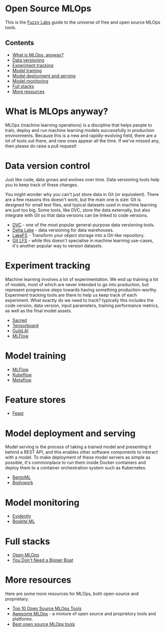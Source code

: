# Open Source MLOps

This is the [Fuzzy Labs](https://fuzzylabs.ai) guide to the universe of free and open source MLOps tools.

## Contents

* [What is MLOps, anyway?](#what-is-mlops)
* [Data versioning](#data-versioning)
* [Experiment tracking](#experiment-tracking)
* [Model training](#model-training)
* [Model deployment and serving](#model-deployment-and-serving)
* [Model monitoring](#model-monitoring)
* [Full stacks](#full-stacks)
* [More resources](#more-resources)

# What is MLOps anyway?

MLOps (machine learning operations) is a discipline that helps people to train, deploy and run machine learning models successfully in production environments. Because this is a new and rapidly-evolving field, there are a lot of tools out there, and new ones appear all the time. If we've missed any, then please do raise a pull request!

# Data version control

Just like code, data grows and evolves over time. Data versioning tools help you to keep track of these changes.

You might wonder why you can't just store data in Git (or equivalent). There are a few reasons this doesn't work, but the main one is size: Git is designed for small text files, and typical datasets used in machine learning are just too big. Some tools, like DVC, store the data externally, but also integrate with Git so that data versions can be linked to code versions.

* [DVC](https://dvc.org) - one of the most popular general-purpose data versioning tools.
* [Delta Lake](https://delta.io) - data versioning for data warehouses.
* [LakeFS](https://lakefs.io) - Transform your object storage into a Git-like repository.
* [Git LFS](https://www.atlassian.com/git/tutorials/git-lfs) - while this doesn't specialise in machine learning use-cases, it's another popular way to version datasets.

# Experiment tracking

Machine learning involves a lot of experimentation. We end up training a lot of models, most of which are never intended to go into production, but represent progressive steps towards having something production-worthy. Experiment tracking tools are there to help us keep track of each experiment. What exactly do we need to track? typically this includes the code version, data version, input parameters, training performance metrics, as well as the final model assets.

* [Sacred](https://github.com/IDSIA/sacred)
* [Tensorboard](https://www.tensorflow.org/tensorboard)
* [Guild.AI](https://guild.ai)
* [MLFlow](https://mlflow.org)

# Model training

* [MLFlow](https://mlflow.org)
* [Kubeflow](https://www.kubeflow.org)
* [Metaflow](https://metaflow.org)

# Feature stores

* [Feast](https://feast.dev)

# Model deployment and serving

Model serving is the process of taking a trained model and presenting it behind a REST API, and this enables other software components to interact with a model. To make deployment of these model servers as simple as possible, it's commonplace to run them inside Docker containers and deploy them to a container orchestration system such as Kubernetes.

* [BentoML](https://github.com/bentoml/BentoML)
* [Bodywork](https://www.bodyworkml.com)

# Model monitoring

* [Evidently](https://evidentlyai.com)
* [Boxkite ML](https://github.com/boxkite-ml/boxkite)

# Full stacks

* [Open MLOps](https://github.com/datarevenue-berlin/OpenMLOps)
* [You Don't Need a Bigger Boat](https://github.com/jacopotagliabue/you-dont-need-a-bigger-boat)

# More resources

Here are some more resources for MLOps, both open-source and proprietary.

* [Top 10 Open Source MLOps Tools](https://thechief.io/c/editorial/top-10-open-source-mlops-tools)
* [Awesome MLOps](https://github.com/visenger/awesome-mlops) - a mixture of open source and proprietory tools and platforms.
* [Best open source MLOps tools](https://neptune.ai/blog/best-open-source-mlops-tools)
